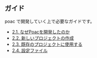 ## ガイド

poac で開発していく上で必要なガイドです。
* [2.1. なぜPoacを開発したのか](why-poac-exists.md)
* [2.2. 新しいプロジェクトの作成](creating-a-new-project.md)
* [2.3. 既存のプロジェクトに使用する](introduce-to-existing-projects.md)
* [2.4. 設定ファイル](config-file.md)

